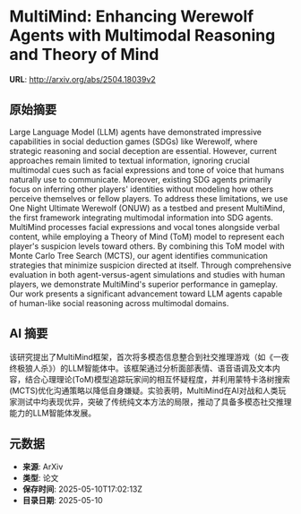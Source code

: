 # MultiMind: Enhancing Werewolf Agents with Multimodal Reasoning and Theory of Mind

**URL**: http://arxiv.org/abs/2504.18039v2

## 原始摘要

Large Language Model (LLM) agents have demonstrated impressive capabilities
in social deduction games (SDGs) like Werewolf, where strategic reasoning and
social deception are essential. However, current approaches remain limited to
textual information, ignoring crucial multimodal cues such as facial
expressions and tone of voice that humans naturally use to communicate.
Moreover, existing SDG agents primarily focus on inferring other players'
identities without modeling how others perceive themselves or fellow players.
To address these limitations, we use One Night Ultimate Werewolf (ONUW) as a
testbed and present MultiMind, the first framework integrating multimodal
information into SDG agents. MultiMind processes facial expressions and vocal
tones alongside verbal content, while employing a Theory of Mind (ToM) model to
represent each player's suspicion levels toward others. By combining this ToM
model with Monte Carlo Tree Search (MCTS), our agent identifies communication
strategies that minimize suspicion directed at itself. Through comprehensive
evaluation in both agent-versus-agent simulations and studies with human
players, we demonstrate MultiMind's superior performance in gameplay. Our work
presents a significant advancement toward LLM agents capable of human-like
social reasoning across multimodal domains.


## AI 摘要

该研究提出了MultiMind框架，首次将多模态信息整合到社交推理游戏（如《一夜终极狼人杀》）的LLM智能体中。该框架通过分析面部表情、语音语调及文本内容，结合心理理论(ToM)模型追踪玩家间的相互怀疑程度，并利用蒙特卡洛树搜索(MCTS)优化沟通策略以降低自身嫌疑。实验表明，MultiMind在AI对战和人类玩家测试中均表现优异，突破了传统纯文本方法的局限，推动了具备多模态社交推理能力的LLM智能体发展。

## 元数据

- **来源**: ArXiv
- **类型**: 论文
- **保存时间**: 2025-05-10T17:02:13Z
- **目录日期**: 2025-05-10
